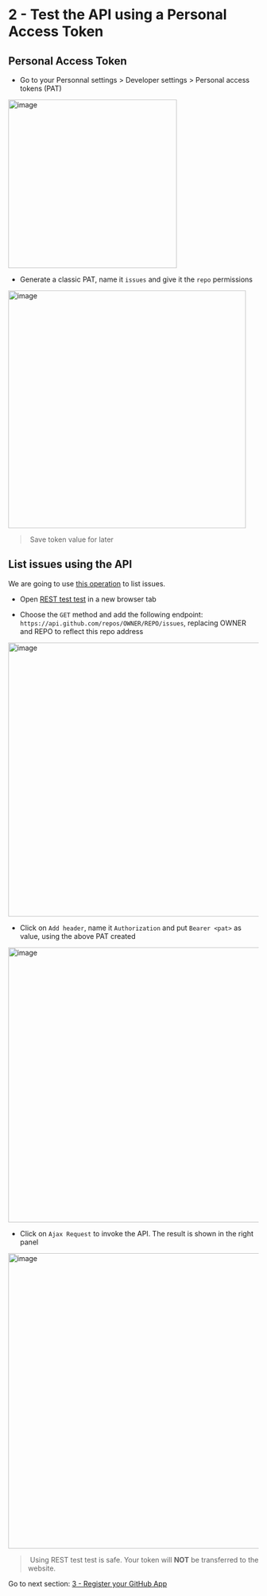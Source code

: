 # 2 - Test the API using a Personal Access Token

## Personal Access Token

* Go to your Personnal settings > Developer settings > Personal access tokens (PAT)

<img width="339" alt="image" src="https://user-images.githubusercontent.com/7711190/223683800-f1a0d176-dc2f-4cc1-b2f0-d53a694f871c.png">

* Generate a classic PAT, name it `issues` and give it the `repo` permissions

<img width="478" alt="image" src="https://user-images.githubusercontent.com/7711190/223684076-8441d4ff-6989-40e8-8b41-0e67719605e6.png">

> Save token value for later

## List issues using the API

We are going to use [this operation](https://docs.github.com/en/rest/issues/issues?apiVersion=2022-11-28#list-repository-issues) to list issues.

* Open [REST test test](https://resttesttest.com/) in a new browser tab

* Choose the `GET` method and add the following endpoint: `https://api.github.com/repos/OWNER/REPO/issues`, replacing OWNER and REPO to reflect this repo address

<img width="551" alt="image" src="https://user-images.githubusercontent.com/7711190/223685394-128902f3-052e-42ae-9f53-ed8363605eb8.png">

* Click on `Add header`, name it `Authorization` and put `Bearer <pat>` as value, using the above PAT created

<img width="553" alt="image" src="https://user-images.githubusercontent.com/7711190/223685730-85877d2f-e8d4-4192-91a1-41758296f1d9.png">

* Click on `Ajax Request` to invoke the API. The result is shown in the right panel

<img width="594" alt="image" src="https://user-images.githubusercontent.com/7711190/223685995-36526845-2d10-4f37-9105-9ef6c6422f68.png">

> Using REST test test is safe. Your token will **NOT** be transferred to the website.

Go to next section: [3 - Register your GitHub App](3_GITHUB_APP.md)